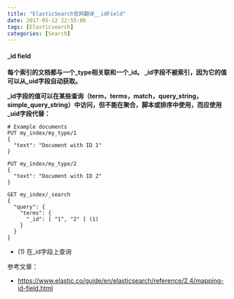```yaml
---
title: "ElasticSearch官网翻译__idField"
date: 2017-05-12 22:55:06
tags: [Elasticsearch]
categories: [Search]
---
```


#### _id field

<b>
每个索引的文档都与一个_type相关联和一个_id。 _id字段不被索引，因为它的值可以从_uid字段自动获取。

_id字段的值可以在某些查询（term，terms，match，query_string，simple_query_string）中访问，但不能在聚合，脚本或排序中使用，而应使用_uid字段代替：
</b>

```
# Example documents
PUT my_index/my_type/1
{
  "text": "Document with ID 1"
}

PUT my_index/my_type/2
{
  "text": "Document with ID 2"
}

GET my_index/_search
{
  "query": {
    "terms": {
      "_id": [ "1", "2" ] (1)
    }
  }
}
```

- (1) 在_id字段上查询

参考文章：

- https://www.elastic.co/guide/en/elasticsearch/reference/2.4/mapping-id-field.html
